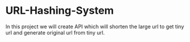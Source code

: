 # URL-Hashing-System
In this project we will create API which will shorten the large url to get tiny url and generate original url from tiny url.
